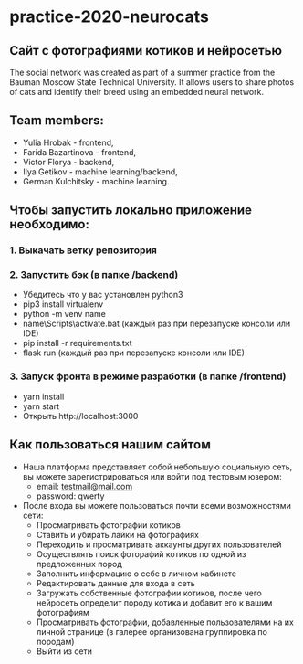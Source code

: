   # practice-2020-neurocats
## Сайт с фотографиями котиков и нейросетью

The social network was created as part of a summer
practice from the Bauman Moscow State
Technical University. It allows users to share
photos of cats and identify their breed
using an embedded neural network.
 
## Team members:
* Yulia Hrobak - frontend, 
* Farida Bazartinova - frontend,
* Victor Florya - backend,
* Ilya Getikov - machine learning/backend, 
* German Kulchitsky - machine learning.

## Чтобы запустить локально приложение необходимо:
### 1. Выкачать ветку репозитория

### 2. Запустить бэк (в папке /backend)
  - Убедитесь что у вас установлен python3
  - pip3 install virtualenv
  - python -m venv name
  - name\Scripts\activate.bat (каждый раз при перезапуске консоли или IDE)
  - pip install -r requirements.txt
  - flask run (каждый раз при перезапуске консоли или IDE)

### 3. Запуск фронта в режиме разработки (в папке /frontend)
  - yarn install
  - yarn start
  - Открыть http://localhost:3000

## Как пользоваться нашим сайтом
- Наша платформа представляет собой небольшую социальную сеть, вы можете зарегистрироваться или войти под тестовым юзером:
  - email: testmail@mail.com
  - password: qwerty
- После входа вы можете пользоваться почти всеми возможностями сети:
  - Просматривать фотографии котиков
  - Ставить и убирать лайки на фотографиях
  - Переходить и просматривать аккаунты других пользователей
  - Осуществлять поиск фоторафий котиков по одной из предложенных пород
  - Заполнить информацию о себе в личном кабинете
  - Редактировать данные для входа в сеть
  - Загружать собственные фотографии котиков, после чего нейросеть определит породу котика и добавит его к вашим фотографиям
  - Просматривать фотографии, добавленные пользователями на их личной странице (в галерее организована группировка по породам)
  - Выйти из сети
